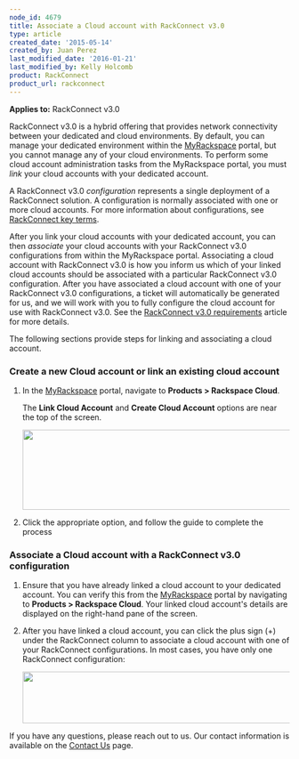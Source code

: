 ```yaml
---
node_id: 4679
title: Associate a Cloud account with RackConnect v3.0
type: article
created_date: '2015-05-14'
created_by: Juan Perez
last_modified_date: '2016-01-21'
last_modified_by: Kelly Holcomb
product: RackConnect
product_url: rackconnect
---
```


**Applies to:** RackConnect v3.0

RackConnect v3.0 is a hybrid offering that provides network connectivity
between your dedicated and cloud environments. By default, you can
manage your dedicated environment within the
[MyRackspace](https://my.rackspace.com/portal/cloudAccount/list) portal,
but you cannot manage any of your cloud environments. To perform some
cloud account administration tasks from the MyRackspace portal, you must
*link* your cloud accounts with your dedicated account.

A RackConnect v3.0 *configuration* represents a single deployment of a
RackConnect solution. A configuration is normally associated with one or
more cloud accounts. For more information about configurations, see
[RackConnect key
terms](/how-to/rackconnect-key-terms).

After you link your cloud accounts with your dedicated account, you can
then *associate* your cloud accounts with your RackConnect v3.0
configurations from within the MyRackspace portal. Associating a cloud
account with RackConnect v3.0 is how you inform us which of your linked
cloud accounts should be associated with a particular RackConnect v3.0
configuration. After you have associated a cloud account with one of
your RackConnect v3.0 configurations, a ticket will automatically be
generated for us, and we will work with you to fully configure the cloud
account for use with RackConnect v3.0. See the [RackConnect v3.0
requirements](/how-to/rackconnect-v30-requirements)
article for more details.

The following sections provide steps for linking and associating a cloud
account.

### Create a new Cloud account or link an existing cloud account

1.  In the
    [MyRackspace](https://my.rackspace.com/portal/cloudAccount/list)
    portal, navigate to **Products &gt; Rackspace Cloud**.

    The **Link Cloud Account** and **Create Cloud Account** options are
    near the top of the screen.

    <img src="https://8026b2e3760e2433679c-fffceaebb8c6ee053c935e8915a3fbe7.ssl.cf2.rackcdn.com/field/image/RCv3-link-create-cloud-account_2.png" width="500" height="144" />

2.  Click the appropriate option, and follow the guide to complete the
    process

### Associate a Cloud account with a RackConnect v3.0 configuration

1.  Ensure that you have already linked a cloud account to your
    dedicated account. You can verify this from the
    [MyRackspace](https://my.rackspace.com/portal/cloudAccount/list)
    portal by navigating to **Products &gt; Rackspace Cloud**. Your
    linked cloud account's details are displayed on the right-hand pane
    of the screen.

2.  After you have linked a cloud account, you can click the plus
    sign (+) under the RackConnect column to associate a cloud account
    with one of your RackConnect configurations. In most cases, you have
    only one RackConnect configuration:

    <img src="https://8026b2e3760e2433679c-fffceaebb8c6ee053c935e8915a3fbe7.ssl.cf2.rackcdn.com/field/image/RCv3-associate-to-RCv3-config_1.png" width="600" height="93" />

If you have any questions, please reach out to us. Our contact
information is available on the [Contact
Us](/how-to/support) page.

